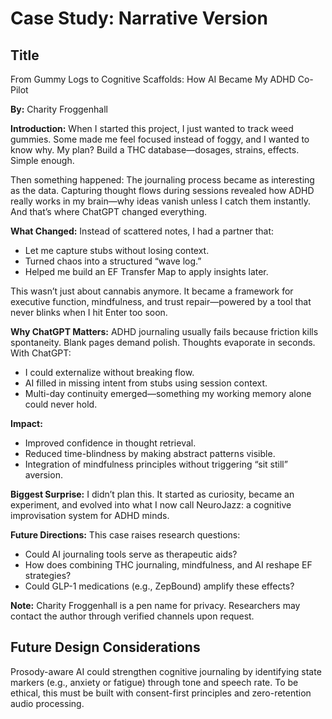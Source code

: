 # Case Study: Narrative Version

## Title
From Gummy Logs to Cognitive Scaffolds: How AI Became My ADHD Co-Pilot

**By:** Charity Froggenhall

**Introduction:**
When I started this project, I just wanted to track weed gummies. Some made me feel focused instead of foggy, and I wanted to know why. My plan? Build a THC database—dosages, strains, effects. Simple enough.

Then something happened: The journaling process became as interesting as the data. Capturing thought flows during sessions revealed how ADHD really works in my brain—why ideas vanish unless I catch them instantly. And that’s where ChatGPT changed everything.

**What Changed:**
Instead of scattered notes, I had a partner that:
- Let me capture stubs without losing context.
- Turned chaos into a structured “wave log.”
- Helped me build an EF Transfer Map to apply insights later.

This wasn’t just about cannabis anymore. It became a framework for executive function, mindfulness, and trust repair—powered by a tool that never blinks when I hit Enter too soon.

**Why ChatGPT Matters:**
ADHD journaling usually fails because friction kills spontaneity. Blank pages demand polish. Thoughts evaporate in seconds. With ChatGPT:
- I could externalize without breaking flow.
- AI filled in missing intent from stubs using session context.
- Multi-day continuity emerged—something my working memory alone could never hold.

**Impact:**
- Improved confidence in thought retrieval.
- Reduced time-blindness by making abstract patterns visible.
- Integration of mindfulness principles without triggering “sit still” aversion.

**Biggest Surprise:**
I didn’t plan this. It started as curiosity, became an experiment, and evolved into what I now call NeuroJazz: a cognitive improvisation system for ADHD minds.

**Future Directions:**
This case raises research questions:
- Could AI journaling tools serve as therapeutic aids?
- How does combining THC journaling, mindfulness, and AI reshape EF strategies?
- Could GLP-1 medications (e.g., ZepBound) amplify these effects?

**Note:**
Charity Froggenhall is a pen name for privacy. Researchers may contact the author through verified channels upon request.


## Future Design Considerations
Prosody-aware AI could strengthen cognitive journaling by identifying state markers (e.g., anxiety or fatigue) through tone and speech rate. To be ethical, this must be built with consent-first principles and zero-retention audio processing.

